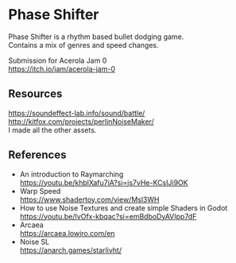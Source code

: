 # Phase Shifter
Phase Shifter is a rhythm based bullet dodging game. <br />
Contains a mix of genres and speed changes.

Submission for Acerola Jam 0 <br />
https://itch.io/jam/acerola-jam-0

## Resources
https://soundeffect-lab.info/sound/battle/ <br />
http://kitfox.com/projects/perlinNoiseMaker/ <br />
I made all the other assets.

## References
- An introduction to Raymarching  <br />
https://youtu.be/khblXafu7iA?si=js7vHe-KCsIJi9OK
- Warp Speed <br />
https://www.shadertoy.com/view/Msl3WH
- How to use Noise Textures and create simple Shaders in Godot <br />
https://youtu.be/IvOfx-kbqac?si=emBdboDyAVIpp7dF
- Arcaea <br />
https://arcaea.lowiro.com/en
- Noise SL <br />
https://anarch.games/starlivht/
